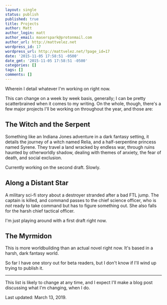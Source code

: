 ```yaml
---
layout: single
status: publish
published: true
title: Projects
author: Matt
author_login: matt
author_email: maserspark@protonmail.com
author_url: http://mattvelez.net
wordpress_id: 17
wordpress_url: http://mattvelez.net/?page_id=17
date: '2015-11-05 17:58:51 -0500'
date_gmt: '2015-11-05 17:58:51 -0500'
categories: []
tags: []
comments: []
---
```

Wherein I detail whatever I'm working on right now.

This can change on a week by week basis, generally; I can be pretty scatterbrained when it comes to my writing. On the whole, though, there's a few major projects I'll be working on throughout the year, and those are:

## The Witch and the Serpent

Something like an Indiana Jones adventure in a dark fantasy setting, it details the journey of a witch named Relia, and a half-serpentine princess named Syrene. They travel a land wracked by endless war, through ruins haunted by otherworldly shadow, dealing with themes of anxiety, the fear of death, and social exclusion.

Currently working on the second draft. Slowly.

## Along a Distant Star

A military sci-fi story about a destroyer stranded after a bad FTL jump. The captain is killed, and command passes to the chief science officer, who is *not* ready to take command but has to figure something out. She also falls for the harsh chief tactical officer.

I'm just playing around with a first draft right now.

## The Myrmidon

This is more worldbuilding than an actual novel right now. It's based in a harsh, dark fantasy world.

So far I have one story out for beta readers, but I don't know if I'll wind up trying to publish it.

* * *

This list is likely to change at any time, and I expect I'll make a blog post discussing what I'm changing, when I do.

Last updated: March 13, 2019.

